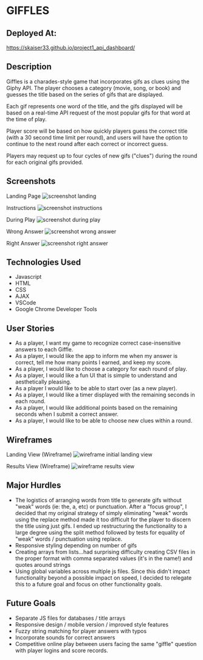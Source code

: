 # GIFFLES

## Deployed At:
https://skaiser33.github.io/project1_api_dashboard/

## Description
Giffles is a charades-style game that incorporates gifs as clues using the Giphy API. The player chooses a category (movie, song, or book) and guesses the title  based on the series of gifs that are displayed. 

Each gif represents one word of the title, and the gifs displayed will be based on a real-time API request of the most popular gifs for that word at the time of play. 

Player score will be based on how quickly players guess the correct title (with a 30 second time limit per round), and users will have the option to continue to the next round after each correct or incorrect guess.

Players may request up to four cycles of new gifs ("clues") during the round for each original gifs provided. 


## Screenshots

Landing Page
![screenshot landing](https://i.imgur.com/vJar7JF.png)

Instructions
![screenshot instructions](https://i.imgur.com/hk6mlTp.png)

During Play
![screenshot during play](https://i.imgur.com/9OGal1j.png)

Wrong Answer
![screenshot wrong answer](https://i.imgur.com/TY5NPC6.png)

Right Answer
![screenshot right answer](https://i.imgur.com/LmHi38m.png)

## Technologies Used
- Javascript
- HTML
- CSS
- AJAX
- VSCode
- Google Chrome Developer Tools

## User Stories
- As a player, I want my game to recognize correct case-insensitive answers to each Giffle.
- As a player, I would like the app to inform me when my answer is correct, tell me how many points I earned, and keep my score.
- As a player, I would like to choose a category for each round of play. 
- As a player, I would like a fun UI that is simple to understand and aesthetically pleasing.
- As a player I would like to be able to start over (as a new player).
- As a player, I would like a timer displayed with the remaining seconds in each round.
- As a player, I would like additional points based on the remaining seconds when I submit a correct answer.
- As a player, I would like to be able to choose new clues within a round. 

 
## Wireframes

Landing View (Wireframe)
![wireframe initial landing view](https://i.imgur.com/FGmj9aQ.jpg)

Results View (Wireframe)
![wireframe results view](https://i.imgur.com/Ib8n035.jpg)

## Major Hurdles
- The logistics of arranging words from title to generate gifs without "weak" words (ie: the, a, etc) or punctuation. After a "focus group", I decided that my original strategy of simply eliminating "weak" words using the replace method made it too difficult for the player to discern the title using just gifs. I ended up restructuring the functionality to a large degree using the split method followed by tests for equality of "weak" words / punctuation using replace. 
- Responsive styling depending on number of gifs
- Creating arrays from lists...had surprising difficulty creating CSV files in the proper format with comma separated values (it's in the name!) and quotes around strings
- Using global variables across multiple js files. Since this didn't impact functionality beyond a possible impact on speed, I decided to relegate this to a future goal and focus on other functionality goals.


## Future Goals
- Separate JS files for databases / title arrays
- Responsive design / mobile version / improved style features
- Fuzzy string matching for player answers with typos
- Incorporate sounds for correct answers
- Competitive online play between users facing the same "giffle" question with player logins and score records.
